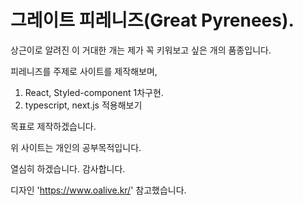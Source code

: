 # 그레이트 피레니즈(Great Pyrenees).

상근이로 알려진 이 거대한 개는 제가 꼭 키워보고 싶은 개의 품종입니다.

피레니즈를 주제로 사이트를 제작해보며,

  1. React, Styled-component 1차구현.
  2. typescript, next.js 적용해보기

목표로 제작하겠습니다.

위 사이트는 개인의 공부목적입니다. 

열심히 하겠습니다. 감사합니다.


디자인 'https://www.oalive.kr/'  참고했습니다.
